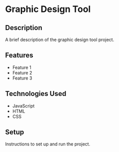 # Graphic Design Tool

## Description

A brief description of the graphic design tool project.

## Features

- Feature 1
- Feature 2
- Feature 3

## Technologies Used

- JavaScript
- HTML
- CSS

## Setup

Instructions to set up and run the project.
